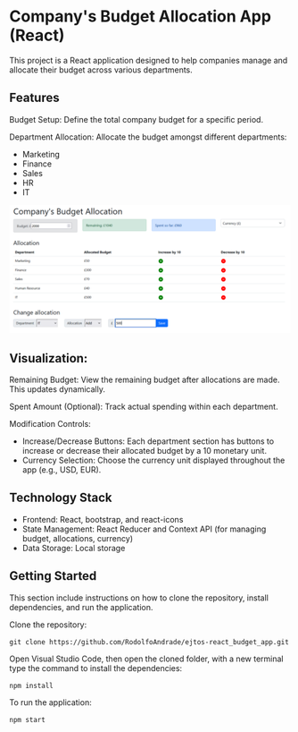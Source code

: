 # Company's Budget Allocation App (React)

This project is a React application designed to help companies manage and allocate their budget across various departments.

## Features
Budget Setup: Define the total company budget for a specific period.

Department Allocation: Allocate the budget amongst different departments:
* Marketing
* Finance
* Sales
* HR
* IT

![](budget_allocation.png)

## Visualization:

Remaining Budget: View the remaining budget after allocations are made. This updates dynamically.

Spent Amount (Optional): Track actual spending within each department.

Modification Controls:
* Increase/Decrease Buttons: Each department section has buttons to increase or decrease their allocated budget by a 10 monetary unit.
* Currency Selection: Choose the currency unit displayed throughout the app (e.g., USD, EUR).

## Technology Stack
* Frontend: React, bootstrap, and react-icons
* State Management: React Reducer and Context API (for managing budget, allocations, currency)
* Data Storage: Local storage

## Getting Started

This section include instructions on how to clone the repository, install dependencies, and run the application.

Clone the repository:

    git clone https://github.com/RodolfoAndrade/ejtos-react_budget_app.git

Open Visual Studio Code, then open the cloned folder, with a new terminal type the command to install the dependencies:

    npm install

To run the application:

    npm start
